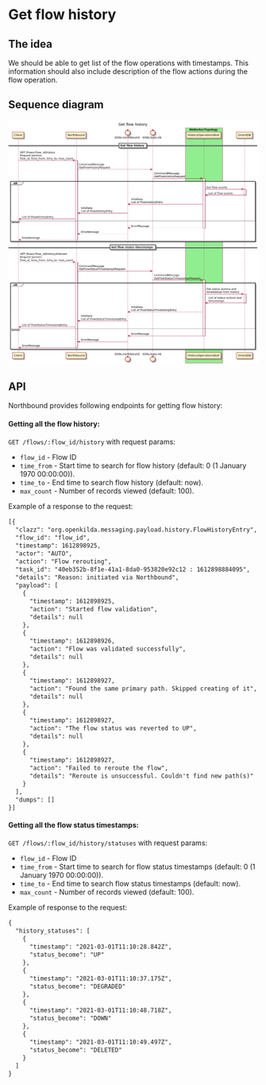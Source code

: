# Get flow history
## The idea
We should be able to get list of the flow operations with timestamps. 
This information should also include description of the flow actions during the flow operation.

## Sequence diagram
![Get flow history](flow-history-get.png "Get flow history sequence diagram")

## API
Northbound provides following endpoints for getting flow history:

#### Getting all the flow history:
`GET /flows/:flow_id/history`
with request params:
* `flow_id` - Flow ID
* `time_from` - Start time to search for flow history (default: 0 (1 January 1970 00:00:00)).
* `time_to` - End time to search flow history (default: now).
* `max_count` - Number of records viewed (default: 100).

Example of a response to the request:
```
[{
  "clazz": "org.openkilda.messaging.payload.history.FlowHistoryEntry",
  "flow_id": "flow_id",
  "timestamp": 1612898925,
  "actor": "AUTO",
  "action": "Flow rerouting",
  "task_id": "40eb352b-8f1e-41a1-8da0-953820e92c12 : 1612898884095",
  "details": "Reason: initiated via Northbound",
  "payload": [
    {
      "timestamp": 1612898925,
      "action": "Started flow validation",
      "details": null
    },
    {
      "timestamp": 1612898926,
      "action": "Flow was validated successfully",
      "details": null
    },
    {
      "timestamp": 1612898927,
      "action": "Found the same primary path. Skipped creating of it",
      "details": null
    },
    {
      "timestamp": 1612898927,
      "action": "The flow status was reverted to UP",
      "details": null
    },
    {
      "timestamp": 1612898927,
      "action": "Failed to reroute the flow",
      "details": "Reroute is unsuccessful. Couldn't find new path(s)"
    }
  ],
  "dumps": []
}]
```

#### Getting all the flow status timestamps:
`GET /flows/:flow_id/history/statuses`
with request params:
* `flow_id` - Flow ID
* `time_from` - Start time to search for flow status timestamps (default: 0 (1 January 1970 00:00:00)).
* `time_to` - End time to search flow status timestamps (default: now).
* `max_count` - Number of records viewed (default: 100).

Example of response to the request:
```
{
  "history_statuses": [
    {
      "timestamp": "2021-03-01T11:10:28.842Z",
      "status_become": "UP"
    },
    {
      "timestamp": "2021-03-01T11:10:37.175Z",
      "status_become": "DEGRADED"
    },
    {
      "timestamp": "2021-03-01T11:10:48.718Z",
      "status_become": "DOWN"
    },
    {
      "timestamp": "2021-03-01T11:10:49.497Z",
      "status_become": "DELETED"
    }
  ]
}
```
